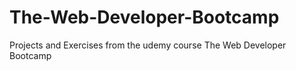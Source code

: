 # The-Web-Developer-Bootcamp
Projects and Exercises from the udemy course The Web Developer Bootcamp

